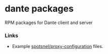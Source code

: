 dante packages
==============

RPM packages for Dante client and server


### Links

  * Example [spotsnel/proxy-configuration](https://github.com/spotsnel/proxy-configuration) files.
